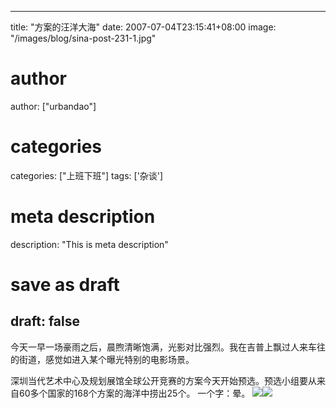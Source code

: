 
---
title: "方案的汪洋大海"
date: 2007-07-04T23:15:41+08:00
image: "/images/blog/sina-post-231-1.jpg"
# author
author: ["urbandao"]
# categories
categories: ["上班下班"]
tags: ['杂谈']
# meta description
description: "This is meta description"
# save as draft
draft: false
---

今天一早一场豪雨之后，晨煦清晰饱满，光影对比强烈。我在吉普上飘过人来车往的街道，感觉如进入某个曝光特别的电影场景。

深圳当代艺术中心及规划展馆全球公开竞赛的方案今天开始预选。预选小组要从来自60多个国家的168个方案的海洋中捞出25个。
一个字：晕。
![](/images/blog/sina-post-231-1.jpg)![](/images/blog/sina-post-231-2.jpg)
